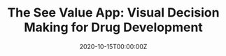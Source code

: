 ---
title: 'The See Value App: Visual Decision Making for Drug Development'
authors:
- Hannah Diehl, Andy Stein, Niladri Roy Chowdhury
- Tamara Broderick
date: '2020-10-15T00:00:00Z'

# Schedule page publish date (NOT proceeding's date).
publishDate: '20001-01-01T00:00:00Z'

# proceeding type.
# Legend: 0 = Uncategorized; 1 = Talk, 2 = Keynote, 3 = Workshop
# To add more update publications_types.toml and en.yaml
proceeding_types: ['1']

# proceeding name and optional abbreviated proceeding name.
proceeding: Presented at 2020 Conference
proceeding_short: Presented at 2020 Conference

abstract: 

tags:
- MIT
- Novartis
featured: false

links:
url_slides: ''
url_video: ''

---